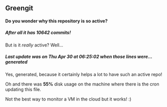 ## Greengit

#### Do you wonder why this repository is so active?

##### After all it has 10642 commits!

But is it *really* active? Well...

##### Last update was on Thu Apr 30 at 06:25:02 when those lines were... generated

Yes, generated, because it certainly helps a lot to have such an active repo!

Oh and there was **55%** disk usage on the machine
where there is the cron updating this file.

Not the best way to monitor a VM in the cloud but it works! :)
